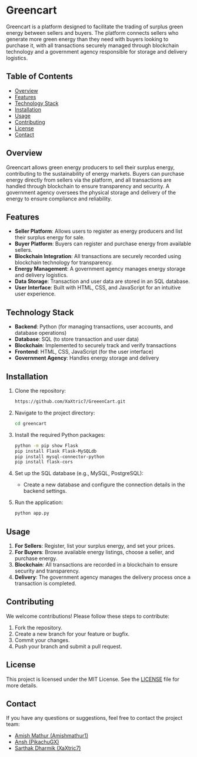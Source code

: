 # Greencart

Greencart is a platform designed to facilitate the trading of surplus green energy between sellers and buyers. The platform connects sellers who generate more green energy than they need with buyers looking to purchase it, with all transactions securely managed through blockchain technology and a government agency responsible for storage and delivery logistics.

## Table of Contents

- [Overview](#overview)
- [Features](#features)
- [Technology Stack](#technology-stack)
- [Installation](#installation)
- [Usage](#usage)
- [Contributing](#contributing)
- [License](#license)
- [Contact](#contact)

## Overview

Greencart allows green energy producers to sell their surplus energy, contributing to the sustainability of energy markets. Buyers can purchase energy directly from sellers via the platform, and all transactions are handled through blockchain to ensure transparency and security. A government agency oversees the physical storage and delivery of the energy to ensure compliance and reliability.

## Features

- **Seller Platform**: Allows users to register as energy producers and list their surplus energy for sale.
- **Buyer Platform**: Buyers can register and purchase energy from available sellers.
- **Blockchain Integration**: All transactions are securely recorded using blockchain technology for transparency.
- **Energy Management**: A government agency manages energy storage and delivery logistics.
- **Data Storage**: Transaction and user data are stored in an SQL database.
- **User Interface**: Built with HTML, CSS, and JavaScript for an intuitive user experience.

## Technology Stack

- **Backend**: Python (for managing transactions, user accounts, and database operations)
- **Database**: SQL (to store transaction and user data)
- **Blockchain**: Implemented to securely track and verify transactions
- **Frontend**: HTML, CSS, JavaScript (for the user interface)
- **Government Agency**: Handles energy storage and delivery

## Installation

1. Clone the repository:

   ```bash
   https://github.com/XaXtric7/GreeenCart.git
   ```

2. Navigate to the project directory:

   ```bash
   cd greencart
   ```

3. Install the required Python packages:

   ```bash
   python -m pip show Flask
   pip install Flask Flask-MySQLdb
   pip install mysql-connector-python
   pip install flask-cors
   ```

4. Set up the SQL database (e.g., MySQL, PostgreSQL):

   - Create a new database and configure the connection details in the backend settings.

5. Run the application:
   ```bash
   python app.py
   ```

## Usage

1. **For Sellers**: Register, list your surplus energy, and set your prices.
2. **For Buyers**: Browse available energy listings, choose a seller, and purchase energy.
3. **Blockchain**: All transactions are recorded in a blockchain to ensure security and transparency.
4. **Delivery**: The government agency manages the delivery process once a transaction is completed.

## Contributing

We welcome contributions! Please follow these steps to contribute:

1. Fork the repository.
2. Create a new branch for your feature or bugfix.
3. Commit your changes.
4. Push your branch and submit a pull request.

## License

This project is licensed under the MIT License. See the [LICENSE](LICENSE) file for more details.

## Contact

If you have any questions or suggestions, feel free to contact the project team:

- [Amish Mathur (Amishmathur1)](https://github.com/amishmathur1)
- [Ansh (PikachuGX)](https://github.com/PikachuGX)
- [Sarthak Dharmik (XaXtric7)](https://github.com/XaXtric7)
